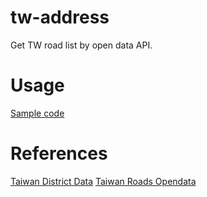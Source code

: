 # tw-address
Get TW road list by open data API.

# Usage
[Sample code](https://github.com/hqiasjehrlb/tw-address/blob/master/test/testGetAllRoads.js)

# References
[Taiwan District Data](https://gist.githubusercontent.com/abc873693/2804e64324eaaf26515281710e1792df/raw/a1e1fc17d04b47c564bbd9dba0d59a6a325ec7c1/taiwan_districts.json)
[Taiwan Roads Opendata](https://www.ris.gov.tw/rs-opendata/api/Main/docs/v1)
